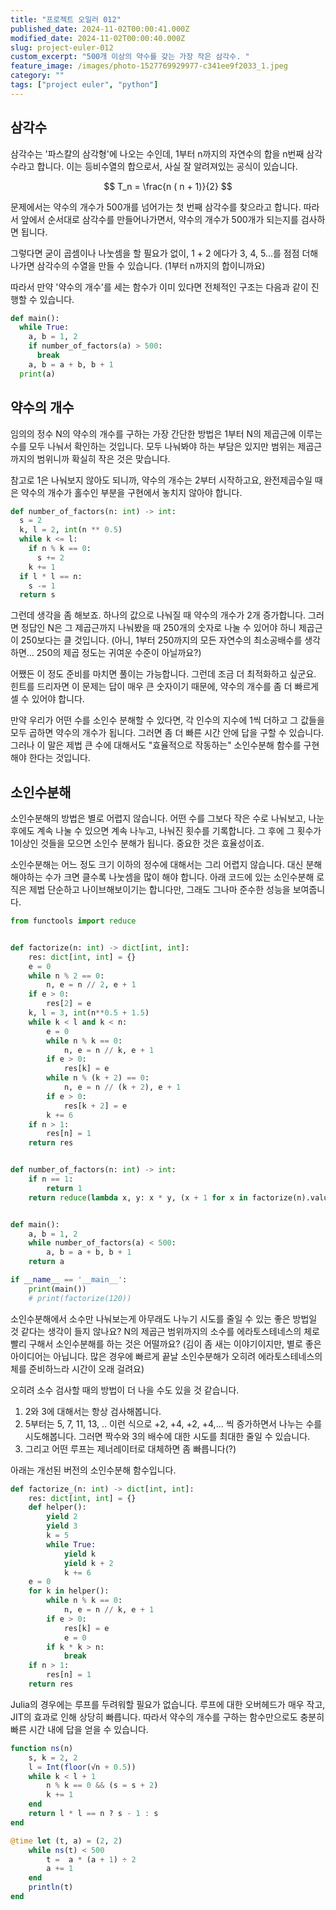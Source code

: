 ```yaml
---
title: "프로젝트 오일러 012"
published_date: 2024-11-02T00:00:41.000Z
modified_date: 2024-11-02T00:00:40.000Z
slug: project-euler-012
custom_excerpt: "500개 이상의 약수를 갖는 가장 작은 삼각수. "
feature_image: /images/photo-1527769929977-c341ee9f2033_1.jpeg
category: ""
tags: ["project euler", "python"]
---
```


## 삼각수

삼각수는 '파스칼의 삼각형'에 나오는 수인데, 1부터 n까지의 자연수의 합을 n번째 삼각수라고 합니다. 이는 등비수열의 합으로서, 사실 잘 알려져있는 공식이 있습니다.

$$ T_n = \frac{n ( n + 1)}{2} $$

문제에서는 약수의 개수가 500개를 넘어가는 첫 번째 삼각수를 찾으라고 합니다. 따라서 앞에서 순서대로 삼각수를 만들어나가면서, 약수의 개수가 500개가 되는지를 검사하면 됩니다.

그렇다면 굳이 곱셈이나 나눗셈을 할 필요가 없이, 1 + 2 에다가 3, 4, 5...를 점점 더해나가면 삼각수의 수열을 만들 수 있습니다.
(1부터 n까지의 합이니까요)

따라서 만약 '약수의 개수'를 세는 함수가 이미 있다면 전체적인 구조는 다음과 같이 진행할 수 있습니다.

```python
def main():
  while True:
    a, b = 1, 2
    if number_of_factors(a) > 500:
      break
    a, b = a + b, b + 1
  print(a)
```
## 약수의 개수

임의의 정수 N의 약수의 개수를 구하는 가장 간단한 방법은 1부터 N의 제곱근에 이루는 수를 모두 나눠서 확인하는 것입니다. 모두 나눠봐야 하는 부담은 있지만 범위는 제곱근까지의 범위니까 확실히 작은 것은 맞습니다.

참고로 1은 나눠보지 않아도 되니까, 약수의 개수는 2부터 시작하고요, 완전제곱수일 때은 약수의 개수가 홀수인 부분을 구현에서 놓치지 않아야 합니다.

```python
def number_of_factors(n: int) -> int:
  s = 2
  k, l = 2, int(n ** 0.5)
  while k <= l:
    if n % k == 0:
      s += 2
    k += 1
  if l * l == n:
    s -= 1
  return s
```
그런데 생각을 좀 해보죠. 하나의 값으로 나눠질 때 약수의 개수가 2개 증가합니다. 그러면 정답인 N은 그 제곱근까지 나눠봤을 때 250개의 숫자로 나눌 수 있어야 하니 제곱근이 250보다는 클 것입니다. (아니, 1부터 250까지의 모든 자연수의 최소공배수를 생각하면... 250의 제곱 정도는 귀여운 수준이 아닐까요?)

어쨌든 이 정도 준비를 마치면 풀이는 가능합니다. 그런데 조금 더 최적화하고 싶군요. 힌트를 드리자면 이 문제는 답이 매우 큰 숫자이기 때문에, 약수의 개수를 좀 더 빠르게 셀 수 있어야 합니다. 

만약 우리가 어떤 수를 소인수 분해할 수 있다면, 각 인수의 지수에 1씩 더하고 그 값들을 모두 곱하면 약수의 개수가 됩니다. 그러면 좀 더 빠른 시간 안에 답을 구할 수 있습니다. 그러나 이 말은 제법 큰 수에 대해서도 "효율적으로 작동하는" 소인수분해 함수를 구현해야 한다는 것입니다. 

## 소인수분해

소인수분해의 방법은 별로 어렵지 않습니다. 어떤 수를 그보다 작은 수로 나눠보고, 나눈 후에도 계속 나눌 수 있으면 계속 나누고, 나눠진 횟수를 기록합니다. 그 후에 그 횟수가 1이상인 것들을 모으면 소인수 분해가 됩니다. 중요한 것은 효율성이죠. 

소인수분해는 어느 정도 크기 이하의 정수에 대해서는 그리 어렵지 않습니다. 대신 분해해야하는 수가 크면 클수록 나눗셈을 많이 해야 합니다.
아래 코드에 있는 소인수분해 로직은 제법 단순하고 나이브해보이기는 합니다만, 그래도 그나마 준수한 성능을 보여줍니다.

```python
from functools import reduce


def factorize(n: int) -> dict[int, int]:
    res: dict[int, int] = {}
    e = 0
    while n % 2 == 0:
        n, e = n // 2, e + 1
    if e > 0:
        res[2] = e
    k, l = 3, int(n**0.5 + 1.5)
    while k < l and k < n:
        e = 0
        while n % k == 0:
            n, e = n // k, e + 1
        if e > 0:
            res[k] = e
        while n % (k + 2) == 0:
            n, e = n // (k + 2), e + 1
        if e > 0:
            res[k + 2] = e
        k += 6
    if n > 1:
        res[n] = 1
    return res


def number_of_factors(n: int) -> int:
    if n == 1:
        return 1
    return reduce(lambda x, y: x * y, (x + 1 for x in factorize(n).values()))


def main():
    a, b = 1, 2
    while number_of_factors(a) < 500:
        a, b = a + b, b + 1
    return a

if __name__ == '__main__':
    print(main())
    # print(factorize(120))
```

소인수분해에서 소수만 나눠보는게 아무래도 나누기 시도를 줄일 수 있는 좋은 방법일 것 같다는 생각이 들지 않나요? N의 제곱근 범위까지의 소수를 에라토스테네스의 체로 빨리 구해서 소인수분해를 하는 것은 어떨까요? (김이 좀 새는 이야기이지만, 별로 좋은 아이디어는 아닙니다. 많은 경우에 빠르게 끝날 소인수분해가 오히려 에라토스테네스의 체를 준비하느라 시간이 오래 걸려요)

오히려 소수 검사할 때의 방법이 더 나을 수도 있을 것 같습니다. 

1. 2와 3에 대해서는 항상 검사해봅니다.
2. 5부터는 5, 7, 11, 13, .. 이런 식으로 +2, +4, +2, +4,... 씩 증가하면서 나누는 수를 시도해봅니다. 그러면 짝수와 3의 배수에 대한 시도를 최대한 줄일 수 있습니다. 
3. 그리고 어떤 루프는 제너레이터로 대체하면 좀 빠릅니다(?)

아래는 개선된 버전의 소인수분해 함수입니다. 

```python
def factorize_(n: int) -> dict[int, int]:
    res: dict[int, int] = {}
    def helper():
        yield 2
        yield 3
        k = 5
        while True:
            yield k
            yield k + 2
            k += 6
    e = 0
    for k in helper():
        while n % k == 0:
            n, e = n // k, e + 1
        if e > 0:
            res[k] = e
            e = 0
        if k * k > n:
            break
    if n > 1:
        res[n] = 1
    return res
```

Julia의 경우에는 루프를 두려워할 필요가 없습니다. 루프에 대한 오버헤드가 매우 작고, JIT의 효과로 인해 상당히 빠릅니다. 따라서 약수의 개수를 구하는 함수만으로도 충분히 빠른 시간 내에 답을 얻을 수 있습니다. 

```julia
function ns(n)
    s, k = 2, 2
    l = Int(floor(√n + 0.5))
    while k < l + 1
        n % k == 0 && (s = s + 2)
        k += 1
    end
    return l * l == n ? s - 1 : s
end

@time let (t, a) = (2, 2)
    while ns(t) < 500
        t =  a * (a + 1) ÷ 2
        a += 1
    end
    println(t)
end
```